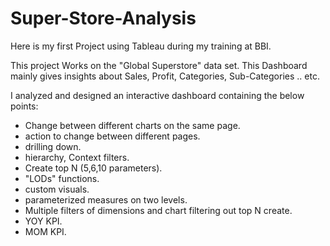 # Super-Store-Analysis
Here is my first Project using Tableau during my training at BBI.

This project Works on the "Global Superstore" data set.
This Dashboard mainly gives insights about Sales, Profit, Categories, Sub-Categories .. etc.

I analyzed and designed an interactive dashboard containing the below points:
- Change between different charts on the same page.
- action to change between different pages.
- drilling down.
- hierarchy, Context filters.
- Create top N (5,6,10 parameters).
- "LODs" functions.
- custom visuals.
- parameterized measures on two levels.
- Multiple filters of dimensions and chart filtering out top N create.
- YOY KPI.
- MOM KPI.
